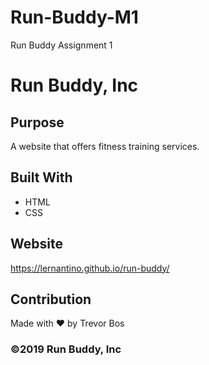 # Run-Buddy-M1
Run Buddy Assignment 1

# Run Buddy, Inc

## Purpose
A website that offers fitness training services. 

## Built With
* HTML
* CSS

## Website
https://lernantino.github.io/run-buddy/

## Contribution
Made with ❤️ by Trevor Bos

### ©️2019 Run Buddy, Inc 
